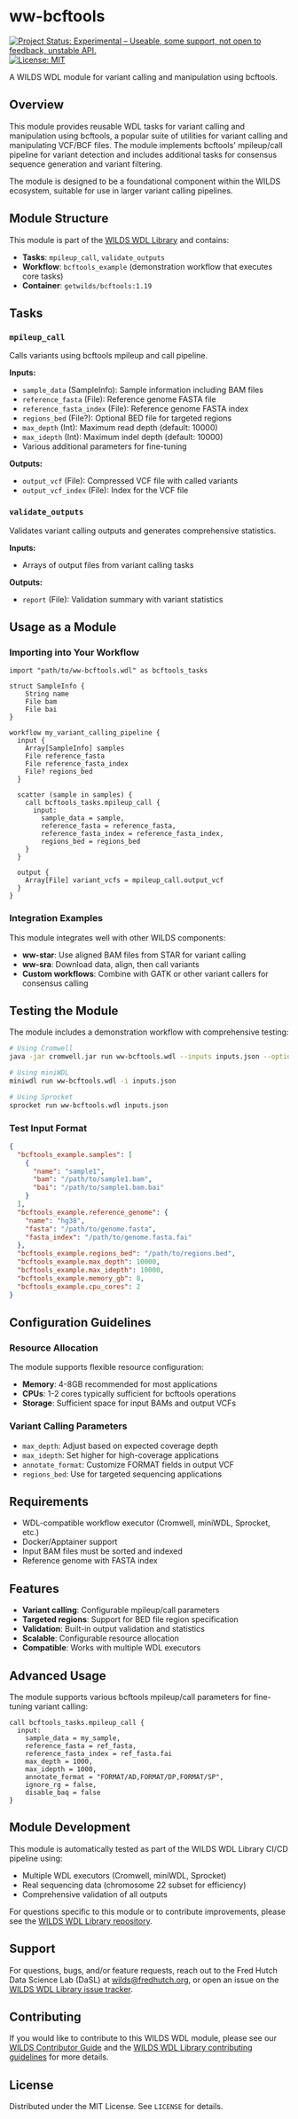 # ww-bcftools
[![Project Status: Experimental – Useable, some support, not open to feedback, unstable API.](https://getwilds.org/badges/badges/experimental.svg)](https://getwilds.org/badges/#experimental)
[![License: MIT](https://img.shields.io/badge/License-MIT-yellow.svg)](https://opensource.org/licenses/MIT)

A WILDS WDL module for variant calling and manipulation using bcftools.

## Overview

This module provides reusable WDL tasks for variant calling and manipulation using bcftools, a popular suite of utilities for variant calling and manipulating VCF/BCF files. The module implements bcftools' mpileup/call pipeline for variant detection and includes additional tasks for consensus sequence generation and variant filtering.

The module is designed to be a foundational component within the WILDS ecosystem, suitable for use in larger variant calling pipelines.

## Module Structure

This module is part of the [WILDS WDL Library](https://github.com/getwilds/wilds-wdl-library) and contains:

- **Tasks**: `mpileup_call`, `validate_outputs`
- **Workflow**: `bcftools_example` (demonstration workflow that executes core tasks)
- **Container**: `getwilds/bcftools:1.19`

## Tasks

### `mpileup_call`
Calls variants using bcftools mpileup and call pipeline.

**Inputs:**
- `sample_data` (SampleInfo): Sample information including BAM files
- `reference_fasta` (File): Reference genome FASTA file
- `reference_fasta_index` (File): Reference genome FASTA index
- `regions_bed` (File?): Optional BED file for targeted regions
- `max_depth` (Int): Maximum read depth (default: 10000)
- `max_idepth` (Int): Maximum indel depth (default: 10000)
- Various additional parameters for fine-tuning

**Outputs:**
- `output_vcf` (File): Compressed VCF file with called variants
- `output_vcf_index` (File): Index for the VCF file

### `validate_outputs`
Validates variant calling outputs and generates comprehensive statistics.

**Inputs:**
- Arrays of output files from variant calling tasks

**Outputs:**
- `report` (File): Validation summary with variant statistics

## Usage as a Module

### Importing into Your Workflow

```wdl
import "path/to/ww-bcftools.wdl" as bcftools_tasks

struct SampleInfo {
    String name
    File bam
    File bai
}

workflow my_variant_calling_pipeline {
  input {
    Array[SampleInfo] samples
    File reference_fasta
    File reference_fasta_index
    File? regions_bed
  }
  
  scatter (sample in samples) {
    call bcftools_tasks.mpileup_call {
      input:
        sample_data = sample,
        reference_fasta = reference_fasta,
        reference_fasta_index = reference_fasta_index,
        regions_bed = regions_bed
    }
  }
  
  output {
    Array[File] variant_vcfs = mpileup_call.output_vcf
  }
}
```

### Integration Examples

This module integrates well with other WILDS components:
- **ww-star**: Use aligned BAM files from STAR for variant calling
- **ww-sra**: Download data, align, then call variants
- **Custom workflows**: Combine with GATK or other variant callers for consensus calling

## Testing the Module

The module includes a demonstration workflow with comprehensive testing:

```bash
# Using Cromwell
java -jar cromwell.jar run ww-bcftools.wdl --inputs inputs.json --options options.json

# Using miniWDL
miniwdl run ww-bcftools.wdl -i inputs.json

# Using Sprocket
sprocket run ww-bcftools.wdl inputs.json
```

### Test Input Format

```json
{
  "bcftools_example.samples": [
    {
      "name": "sample1",
      "bam": "/path/to/sample1.bam",
      "bai": "/path/to/sample1.bam.bai"
    }
  ],
  "bcftools_example.reference_genome": {
    "name": "hg38",
    "fasta": "/path/to/genome.fasta",
    "fasta_index": "/path/to/genome.fasta.fai"
  },
  "bcftools_example.regions_bed": "/path/to/regions.bed",
  "bcftools_example.max_depth": 10000,
  "bcftools_example.max_idepth": 10000,
  "bcftools_example.memory_gb": 8,
  "bcftools_example.cpu_cores": 2
}
```

## Configuration Guidelines

### Resource Allocation

The module supports flexible resource configuration:
- **Memory**: 4-8GB recommended for most applications
- **CPUs**: 1-2 cores typically sufficient for bcftools operations
- **Storage**: Sufficient space for input BAMs and output VCFs

### Variant Calling Parameters

- `max_depth`: Adjust based on expected coverage depth
- `max_idepth`: Set higher for high-coverage applications
- `annotate_format`: Customize FORMAT fields in output VCF
- `regions_bed`: Use for targeted sequencing applications

## Requirements

- WDL-compatible workflow executor (Cromwell, miniWDL, Sprocket, etc.)
- Docker/Apptainer support
- Input BAM files must be sorted and indexed
- Reference genome with FASTA index

## Features

- **Variant calling**: Configurable mpileup/call parameters
- **Targeted regions**: Support for BED file region specification
- **Validation**: Built-in output validation and statistics
- **Scalable**: Configurable resource allocation
- **Compatible**: Works with multiple WDL executors

## Advanced Usage

The module supports various bcftools mpileup/call parameters for fine-tuning variant calling:

```wdl
call bcftools_tasks.mpileup_call {
  input:
    sample_data = my_sample,
    reference_fasta = ref_fasta,
    reference_fasta_index = ref_fasta.fai
    max_depth = 1000,
    max_idepth = 1000,
    annotate_format = "FORMAT/AD,FORMAT/DP,FORMAT/SP",
    ignore_rg = false,
    disable_baq = false
}
```

## Module Development

This module is automatically tested as part of the WILDS WDL Library CI/CD pipeline using:
- Multiple WDL executors (Cromwell, miniWDL, Sprocket)
- Real sequencing data (chromosome 22 subset for efficiency)
- Comprehensive validation of all outputs

For questions specific to this module or to contribute improvements, please see the [WILDS WDL Library repository](https://github.com/getwilds/wilds-wdl-library).

## Support

For questions, bugs, and/or feature requests, reach out to the Fred Hutch Data Science Lab (DaSL) at wilds@fredhutch.org, or open an issue on the [WILDS WDL Library issue tracker](https://github.com/getwilds/wilds-wdl-library/issues).

## Contributing

If you would like to contribute to this WILDS WDL module, please see our [WILDS Contributor Guide](https://getwilds.org/guide/) and the [WILDS WDL Library contributing guidelines](https://github.com/getwilds/wilds-wdl-library/blob/main/.github/CONTRIBUTING.md) for more details.

## License

Distributed under the MIT License. See `LICENSE` for details.
